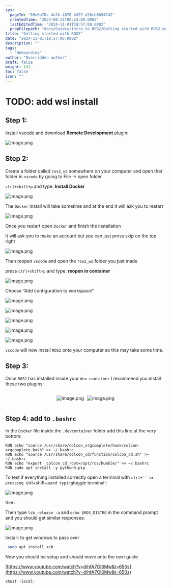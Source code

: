 ```yaml
---
sys:
  pageId: "89e0a78c-4e2b-4070-b327-d28cb0694742"
  createdTime: "2024-08-21T00:24:00.000Z"
  lastEditedTime: "2024-11-01T18:57:00.000Z"
  propFilepath: "docs/Guides/intro_to_ROS2/Getting started with ROS2.md"
title: "Getting started with ROS2"
date: "2024-11-01T18:57:00.000Z"
description: ""
tags:
  - "Onboarding"
author: "Overridden author"
draft: false
weight: 141
toc: false
icon: ""
---
```


# TODO: add wsl install

## Step 1:

[Install vscode](https://code.visualstudio.com/download) and download **Remote Development** plugin:

![image.png](https://prod-files-secure.s3.us-west-2.amazonaws.com/d518164a-d88e-44d1-a4ee-3adb3bd8bce0/efb52993-1881-4a40-b95e-6f020334f022/image.png?X-Amz-Algorithm=AWS4-HMAC-SHA256&X-Amz-Content-Sha256=UNSIGNED-PAYLOAD&X-Amz-Credential=ASIAZI2LB4663V6UDCEQ%2F20250201%2Fus-west-2%2Fs3%2Faws4_request&X-Amz-Date=20250201T060922Z&X-Amz-Expires=3600&X-Amz-Security-Token=IQoJb3JpZ2luX2VjEMb%2F%2F%2F%2F%2F%2F%2F%2F%2F%2FwEaCXVzLXdlc3QtMiJHMEUCIQCeJMdntsy1OjC2B9H7t4JfcIMlAFqCfmel2jir%2Foh3CgIgdFBg5d43QOJLk5zWRdFtj5icJTN0FA25PRjyRlpCihwqiAQIzv%2F%2F%2F%2F%2F%2F%2F%2F%2F%2FARAAGgw2Mzc0MjMxODM4MDUiDN6zFa8Iy3HhLUdlXSrcA3VUA6%2BR4o9D%2F8h0YQ5d7kAaJCoRp2BoMJstaGxejW15kxFnzCFY%2BQlY3TJnjxEGPJliQdN%2B8vjaR%2BgkDwxSc66vW65m3wkX%2FFNJVv75VFU4Ji05mwazPzaY%2F3MVIJBdvzQEIoG2NkliDdi3emDzLjZchsx2Mt4AfzE4DCqXfkDWkd0lW6MZmW90YTWICNrAowG3oX0uEH%2FDhvy5xllWhEAKIsPxfmOyZWfHxlw3WRtQR0B8NdgjQI8oqz53uCp8VypYf4G8KJFsp6KtP2X8t0dWkVLLOENtwYntzklPq757Rka0QVGDnIxG5LSSiLrhu%2BeEzDfjQsWWfpPq31RV3twWZGaSpoNCsEwEYezFBdlSq4MQAEZ3D8IY44ERNIPGfOBXA2pLAxijv171P8ZTLrUIs%2BX8G%2FG9XH6DhyMS2V9gJJULy4j19rFHF7WB9JDlw1U%2B%2BRS%2BhaavJWbsqkNk0eyrPhfoPrNIknFD%2FMV544wKEE%2FWqdVT5Ojw6Zp80hWNBjHEWoy2WCXgdHkDx1FdwLbsy%2Bl445M%2F4mXUeWvf%2Brq7fvAgtA3Bp2QrCtrT2JCmnTLX%2BjIRLMf%2F16zNklfbwX3x3bF%2Bblq96SjiU5RWLHPrVYPbBiMEvUf1EwFPMLrf9rwGOqUBOFGujUWgxIoQdPV7oGxE1%2BMKw%2Fw1yOuhVJrPrP5cJp1HBaq52WANAC0%2BrfGFKFEztUUFkPakT67qi%2BgsTHzaAzmFkCCvxUYlCMEx%2FgML%2B8o%2F9EjJtfzfMx%2B%2FsOOCBMROynw65eHf9dyR%2FxGpkCiKPhsSc%2Balf8CicO%2FXiBuFtpK2Ew9IvP490KCG5oX%2F%2FHUkPGFRyu0JDaTAm9NI4GeBPvki2ojv&X-Amz-Signature=57fb7c11a471ed5bde879e8c2c6c98ab7fd58f278501a575bf3fa14ad9e383a3&X-Amz-SignedHeaders=host&x-id=GetObject)

## Step 2:

Create a folder called `ros2_ws` somewhere on your computer and open that folder in `vscode` by going to File → open folder 

`ctrl+shift+p` and type: **Install Docker**

![image.png](https://prod-files-secure.s3.us-west-2.amazonaws.com/d518164a-d88e-44d1-a4ee-3adb3bd8bce0/2269dc0e-1cd5-47ff-bceb-c04ad9b2eab0/image.png?X-Amz-Algorithm=AWS4-HMAC-SHA256&X-Amz-Content-Sha256=UNSIGNED-PAYLOAD&X-Amz-Credential=ASIAZI2LB4663V6UDCEQ%2F20250201%2Fus-west-2%2Fs3%2Faws4_request&X-Amz-Date=20250201T060922Z&X-Amz-Expires=3600&X-Amz-Security-Token=IQoJb3JpZ2luX2VjEMb%2F%2F%2F%2F%2F%2F%2F%2F%2F%2FwEaCXVzLXdlc3QtMiJHMEUCIQCeJMdntsy1OjC2B9H7t4JfcIMlAFqCfmel2jir%2Foh3CgIgdFBg5d43QOJLk5zWRdFtj5icJTN0FA25PRjyRlpCihwqiAQIzv%2F%2F%2F%2F%2F%2F%2F%2F%2F%2FARAAGgw2Mzc0MjMxODM4MDUiDN6zFa8Iy3HhLUdlXSrcA3VUA6%2BR4o9D%2F8h0YQ5d7kAaJCoRp2BoMJstaGxejW15kxFnzCFY%2BQlY3TJnjxEGPJliQdN%2B8vjaR%2BgkDwxSc66vW65m3wkX%2FFNJVv75VFU4Ji05mwazPzaY%2F3MVIJBdvzQEIoG2NkliDdi3emDzLjZchsx2Mt4AfzE4DCqXfkDWkd0lW6MZmW90YTWICNrAowG3oX0uEH%2FDhvy5xllWhEAKIsPxfmOyZWfHxlw3WRtQR0B8NdgjQI8oqz53uCp8VypYf4G8KJFsp6KtP2X8t0dWkVLLOENtwYntzklPq757Rka0QVGDnIxG5LSSiLrhu%2BeEzDfjQsWWfpPq31RV3twWZGaSpoNCsEwEYezFBdlSq4MQAEZ3D8IY44ERNIPGfOBXA2pLAxijv171P8ZTLrUIs%2BX8G%2FG9XH6DhyMS2V9gJJULy4j19rFHF7WB9JDlw1U%2B%2BRS%2BhaavJWbsqkNk0eyrPhfoPrNIknFD%2FMV544wKEE%2FWqdVT5Ojw6Zp80hWNBjHEWoy2WCXgdHkDx1FdwLbsy%2Bl445M%2F4mXUeWvf%2Brq7fvAgtA3Bp2QrCtrT2JCmnTLX%2BjIRLMf%2F16zNklfbwX3x3bF%2Bblq96SjiU5RWLHPrVYPbBiMEvUf1EwFPMLrf9rwGOqUBOFGujUWgxIoQdPV7oGxE1%2BMKw%2Fw1yOuhVJrPrP5cJp1HBaq52WANAC0%2BrfGFKFEztUUFkPakT67qi%2BgsTHzaAzmFkCCvxUYlCMEx%2FgML%2B8o%2F9EjJtfzfMx%2B%2FsOOCBMROynw65eHf9dyR%2FxGpkCiKPhsSc%2Balf8CicO%2FXiBuFtpK2Ew9IvP490KCG5oX%2F%2FHUkPGFRyu0JDaTAm9NI4GeBPvki2ojv&X-Amz-Signature=da3bb7366325687810aaf2137193cea15ce06f98f833ea89364b7259fc282ec8&X-Amz-SignedHeaders=host&x-id=GetObject)

The `Docker` install will take sometime and at the end it will ask you to restart

![image.png](https://prod-files-secure.s3.us-west-2.amazonaws.com/d518164a-d88e-44d1-a4ee-3adb3bd8bce0/ed233f78-be33-4b1f-b89c-9c346c0e961e/image.png?X-Amz-Algorithm=AWS4-HMAC-SHA256&X-Amz-Content-Sha256=UNSIGNED-PAYLOAD&X-Amz-Credential=ASIAZI2LB4663V6UDCEQ%2F20250201%2Fus-west-2%2Fs3%2Faws4_request&X-Amz-Date=20250201T060922Z&X-Amz-Expires=3600&X-Amz-Security-Token=IQoJb3JpZ2luX2VjEMb%2F%2F%2F%2F%2F%2F%2F%2F%2F%2FwEaCXVzLXdlc3QtMiJHMEUCIQCeJMdntsy1OjC2B9H7t4JfcIMlAFqCfmel2jir%2Foh3CgIgdFBg5d43QOJLk5zWRdFtj5icJTN0FA25PRjyRlpCihwqiAQIzv%2F%2F%2F%2F%2F%2F%2F%2F%2F%2FARAAGgw2Mzc0MjMxODM4MDUiDN6zFa8Iy3HhLUdlXSrcA3VUA6%2BR4o9D%2F8h0YQ5d7kAaJCoRp2BoMJstaGxejW15kxFnzCFY%2BQlY3TJnjxEGPJliQdN%2B8vjaR%2BgkDwxSc66vW65m3wkX%2FFNJVv75VFU4Ji05mwazPzaY%2F3MVIJBdvzQEIoG2NkliDdi3emDzLjZchsx2Mt4AfzE4DCqXfkDWkd0lW6MZmW90YTWICNrAowG3oX0uEH%2FDhvy5xllWhEAKIsPxfmOyZWfHxlw3WRtQR0B8NdgjQI8oqz53uCp8VypYf4G8KJFsp6KtP2X8t0dWkVLLOENtwYntzklPq757Rka0QVGDnIxG5LSSiLrhu%2BeEzDfjQsWWfpPq31RV3twWZGaSpoNCsEwEYezFBdlSq4MQAEZ3D8IY44ERNIPGfOBXA2pLAxijv171P8ZTLrUIs%2BX8G%2FG9XH6DhyMS2V9gJJULy4j19rFHF7WB9JDlw1U%2B%2BRS%2BhaavJWbsqkNk0eyrPhfoPrNIknFD%2FMV544wKEE%2FWqdVT5Ojw6Zp80hWNBjHEWoy2WCXgdHkDx1FdwLbsy%2Bl445M%2F4mXUeWvf%2Brq7fvAgtA3Bp2QrCtrT2JCmnTLX%2BjIRLMf%2F16zNklfbwX3x3bF%2Bblq96SjiU5RWLHPrVYPbBiMEvUf1EwFPMLrf9rwGOqUBOFGujUWgxIoQdPV7oGxE1%2BMKw%2Fw1yOuhVJrPrP5cJp1HBaq52WANAC0%2BrfGFKFEztUUFkPakT67qi%2BgsTHzaAzmFkCCvxUYlCMEx%2FgML%2B8o%2F9EjJtfzfMx%2B%2FsOOCBMROynw65eHf9dyR%2FxGpkCiKPhsSc%2Balf8CicO%2FXiBuFtpK2Ew9IvP490KCG5oX%2F%2FHUkPGFRyu0JDaTAm9NI4GeBPvki2ojv&X-Amz-Signature=75cb1c625b564a92a3ea7bb235080b5a9e0a4c3b8b421f6ee9c1661d235056f9&X-Amz-SignedHeaders=host&x-id=GetObject)

Once you restart open `Docker` and finish the installation

It will ask you to make an account but you can just press skip on the top right

![image.png](https://prod-files-secure.s3.us-west-2.amazonaws.com/d518164a-d88e-44d1-a4ee-3adb3bd8bce0/21010ad9-1659-4fd9-9f59-9932a09b2a3d/image.png?X-Amz-Algorithm=AWS4-HMAC-SHA256&X-Amz-Content-Sha256=UNSIGNED-PAYLOAD&X-Amz-Credential=ASIAZI2LB4663V6UDCEQ%2F20250201%2Fus-west-2%2Fs3%2Faws4_request&X-Amz-Date=20250201T060922Z&X-Amz-Expires=3600&X-Amz-Security-Token=IQoJb3JpZ2luX2VjEMb%2F%2F%2F%2F%2F%2F%2F%2F%2F%2FwEaCXVzLXdlc3QtMiJHMEUCIQCeJMdntsy1OjC2B9H7t4JfcIMlAFqCfmel2jir%2Foh3CgIgdFBg5d43QOJLk5zWRdFtj5icJTN0FA25PRjyRlpCihwqiAQIzv%2F%2F%2F%2F%2F%2F%2F%2F%2F%2FARAAGgw2Mzc0MjMxODM4MDUiDN6zFa8Iy3HhLUdlXSrcA3VUA6%2BR4o9D%2F8h0YQ5d7kAaJCoRp2BoMJstaGxejW15kxFnzCFY%2BQlY3TJnjxEGPJliQdN%2B8vjaR%2BgkDwxSc66vW65m3wkX%2FFNJVv75VFU4Ji05mwazPzaY%2F3MVIJBdvzQEIoG2NkliDdi3emDzLjZchsx2Mt4AfzE4DCqXfkDWkd0lW6MZmW90YTWICNrAowG3oX0uEH%2FDhvy5xllWhEAKIsPxfmOyZWfHxlw3WRtQR0B8NdgjQI8oqz53uCp8VypYf4G8KJFsp6KtP2X8t0dWkVLLOENtwYntzklPq757Rka0QVGDnIxG5LSSiLrhu%2BeEzDfjQsWWfpPq31RV3twWZGaSpoNCsEwEYezFBdlSq4MQAEZ3D8IY44ERNIPGfOBXA2pLAxijv171P8ZTLrUIs%2BX8G%2FG9XH6DhyMS2V9gJJULy4j19rFHF7WB9JDlw1U%2B%2BRS%2BhaavJWbsqkNk0eyrPhfoPrNIknFD%2FMV544wKEE%2FWqdVT5Ojw6Zp80hWNBjHEWoy2WCXgdHkDx1FdwLbsy%2Bl445M%2F4mXUeWvf%2Brq7fvAgtA3Bp2QrCtrT2JCmnTLX%2BjIRLMf%2F16zNklfbwX3x3bF%2Bblq96SjiU5RWLHPrVYPbBiMEvUf1EwFPMLrf9rwGOqUBOFGujUWgxIoQdPV7oGxE1%2BMKw%2Fw1yOuhVJrPrP5cJp1HBaq52WANAC0%2BrfGFKFEztUUFkPakT67qi%2BgsTHzaAzmFkCCvxUYlCMEx%2FgML%2B8o%2F9EjJtfzfMx%2B%2FsOOCBMROynw65eHf9dyR%2FxGpkCiKPhsSc%2Balf8CicO%2FXiBuFtpK2Ew9IvP490KCG5oX%2F%2FHUkPGFRyu0JDaTAm9NI4GeBPvki2ojv&X-Amz-Signature=3a6230622161cce5bee4cadffe45ba9ad0a054ef9a7d508ddb1f46b7072e8edd&X-Amz-SignedHeaders=host&x-id=GetObject)

Then reopen `vscode` and open the `ros2_ws` folder you just made

press `ctrl+shift+p` and type: **reopen in container**

![image.png](https://prod-files-secure.s3.us-west-2.amazonaws.com/d518164a-d88e-44d1-a4ee-3adb3bd8bce0/4e93b8c2-41ad-488c-8095-c74205196118/image.png?X-Amz-Algorithm=AWS4-HMAC-SHA256&X-Amz-Content-Sha256=UNSIGNED-PAYLOAD&X-Amz-Credential=ASIAZI2LB4663V6UDCEQ%2F20250201%2Fus-west-2%2Fs3%2Faws4_request&X-Amz-Date=20250201T060922Z&X-Amz-Expires=3600&X-Amz-Security-Token=IQoJb3JpZ2luX2VjEMb%2F%2F%2F%2F%2F%2F%2F%2F%2F%2FwEaCXVzLXdlc3QtMiJHMEUCIQCeJMdntsy1OjC2B9H7t4JfcIMlAFqCfmel2jir%2Foh3CgIgdFBg5d43QOJLk5zWRdFtj5icJTN0FA25PRjyRlpCihwqiAQIzv%2F%2F%2F%2F%2F%2F%2F%2F%2F%2FARAAGgw2Mzc0MjMxODM4MDUiDN6zFa8Iy3HhLUdlXSrcA3VUA6%2BR4o9D%2F8h0YQ5d7kAaJCoRp2BoMJstaGxejW15kxFnzCFY%2BQlY3TJnjxEGPJliQdN%2B8vjaR%2BgkDwxSc66vW65m3wkX%2FFNJVv75VFU4Ji05mwazPzaY%2F3MVIJBdvzQEIoG2NkliDdi3emDzLjZchsx2Mt4AfzE4DCqXfkDWkd0lW6MZmW90YTWICNrAowG3oX0uEH%2FDhvy5xllWhEAKIsPxfmOyZWfHxlw3WRtQR0B8NdgjQI8oqz53uCp8VypYf4G8KJFsp6KtP2X8t0dWkVLLOENtwYntzklPq757Rka0QVGDnIxG5LSSiLrhu%2BeEzDfjQsWWfpPq31RV3twWZGaSpoNCsEwEYezFBdlSq4MQAEZ3D8IY44ERNIPGfOBXA2pLAxijv171P8ZTLrUIs%2BX8G%2FG9XH6DhyMS2V9gJJULy4j19rFHF7WB9JDlw1U%2B%2BRS%2BhaavJWbsqkNk0eyrPhfoPrNIknFD%2FMV544wKEE%2FWqdVT5Ojw6Zp80hWNBjHEWoy2WCXgdHkDx1FdwLbsy%2Bl445M%2F4mXUeWvf%2Brq7fvAgtA3Bp2QrCtrT2JCmnTLX%2BjIRLMf%2F16zNklfbwX3x3bF%2Bblq96SjiU5RWLHPrVYPbBiMEvUf1EwFPMLrf9rwGOqUBOFGujUWgxIoQdPV7oGxE1%2BMKw%2Fw1yOuhVJrPrP5cJp1HBaq52WANAC0%2BrfGFKFEztUUFkPakT67qi%2BgsTHzaAzmFkCCvxUYlCMEx%2FgML%2B8o%2F9EjJtfzfMx%2B%2FsOOCBMROynw65eHf9dyR%2FxGpkCiKPhsSc%2Balf8CicO%2FXiBuFtpK2Ew9IvP490KCG5oX%2F%2FHUkPGFRyu0JDaTAm9NI4GeBPvki2ojv&X-Amz-Signature=f5fed419cb1d5559a87e7c661b2e49dbfd2fcf87a7a0b0ba407f35cfb1f6719c&X-Amz-SignedHeaders=host&x-id=GetObject)

Choose “Add configuration to workspace”

![image.png](https://prod-files-secure.s3.us-west-2.amazonaws.com/d518164a-d88e-44d1-a4ee-3adb3bd8bce0/9560b282-5060-4989-ba37-97e7b2c22476/image.png?X-Amz-Algorithm=AWS4-HMAC-SHA256&X-Amz-Content-Sha256=UNSIGNED-PAYLOAD&X-Amz-Credential=ASIAZI2LB4663V6UDCEQ%2F20250201%2Fus-west-2%2Fs3%2Faws4_request&X-Amz-Date=20250201T060922Z&X-Amz-Expires=3600&X-Amz-Security-Token=IQoJb3JpZ2luX2VjEMb%2F%2F%2F%2F%2F%2F%2F%2F%2F%2FwEaCXVzLXdlc3QtMiJHMEUCIQCeJMdntsy1OjC2B9H7t4JfcIMlAFqCfmel2jir%2Foh3CgIgdFBg5d43QOJLk5zWRdFtj5icJTN0FA25PRjyRlpCihwqiAQIzv%2F%2F%2F%2F%2F%2F%2F%2F%2F%2FARAAGgw2Mzc0MjMxODM4MDUiDN6zFa8Iy3HhLUdlXSrcA3VUA6%2BR4o9D%2F8h0YQ5d7kAaJCoRp2BoMJstaGxejW15kxFnzCFY%2BQlY3TJnjxEGPJliQdN%2B8vjaR%2BgkDwxSc66vW65m3wkX%2FFNJVv75VFU4Ji05mwazPzaY%2F3MVIJBdvzQEIoG2NkliDdi3emDzLjZchsx2Mt4AfzE4DCqXfkDWkd0lW6MZmW90YTWICNrAowG3oX0uEH%2FDhvy5xllWhEAKIsPxfmOyZWfHxlw3WRtQR0B8NdgjQI8oqz53uCp8VypYf4G8KJFsp6KtP2X8t0dWkVLLOENtwYntzklPq757Rka0QVGDnIxG5LSSiLrhu%2BeEzDfjQsWWfpPq31RV3twWZGaSpoNCsEwEYezFBdlSq4MQAEZ3D8IY44ERNIPGfOBXA2pLAxijv171P8ZTLrUIs%2BX8G%2FG9XH6DhyMS2V9gJJULy4j19rFHF7WB9JDlw1U%2B%2BRS%2BhaavJWbsqkNk0eyrPhfoPrNIknFD%2FMV544wKEE%2FWqdVT5Ojw6Zp80hWNBjHEWoy2WCXgdHkDx1FdwLbsy%2Bl445M%2F4mXUeWvf%2Brq7fvAgtA3Bp2QrCtrT2JCmnTLX%2BjIRLMf%2F16zNklfbwX3x3bF%2Bblq96SjiU5RWLHPrVYPbBiMEvUf1EwFPMLrf9rwGOqUBOFGujUWgxIoQdPV7oGxE1%2BMKw%2Fw1yOuhVJrPrP5cJp1HBaq52WANAC0%2BrfGFKFEztUUFkPakT67qi%2BgsTHzaAzmFkCCvxUYlCMEx%2FgML%2B8o%2F9EjJtfzfMx%2B%2FsOOCBMROynw65eHf9dyR%2FxGpkCiKPhsSc%2Balf8CicO%2FXiBuFtpK2Ew9IvP490KCG5oX%2F%2FHUkPGFRyu0JDaTAm9NI4GeBPvki2ojv&X-Amz-Signature=71a52a8202d66cd6b335454a4a76867bd1650f0d56f1533182dab34ae8e41379&X-Amz-SignedHeaders=host&x-id=GetObject)

![image.png](https://prod-files-secure.s3.us-west-2.amazonaws.com/d518164a-d88e-44d1-a4ee-3adb3bd8bce0/2ee63f81-886b-48e8-a553-dc6e5eac99e4/image.png?X-Amz-Algorithm=AWS4-HMAC-SHA256&X-Amz-Content-Sha256=UNSIGNED-PAYLOAD&X-Amz-Credential=ASIAZI2LB4663V6UDCEQ%2F20250201%2Fus-west-2%2Fs3%2Faws4_request&X-Amz-Date=20250201T060922Z&X-Amz-Expires=3600&X-Amz-Security-Token=IQoJb3JpZ2luX2VjEMb%2F%2F%2F%2F%2F%2F%2F%2F%2F%2FwEaCXVzLXdlc3QtMiJHMEUCIQCeJMdntsy1OjC2B9H7t4JfcIMlAFqCfmel2jir%2Foh3CgIgdFBg5d43QOJLk5zWRdFtj5icJTN0FA25PRjyRlpCihwqiAQIzv%2F%2F%2F%2F%2F%2F%2F%2F%2F%2FARAAGgw2Mzc0MjMxODM4MDUiDN6zFa8Iy3HhLUdlXSrcA3VUA6%2BR4o9D%2F8h0YQ5d7kAaJCoRp2BoMJstaGxejW15kxFnzCFY%2BQlY3TJnjxEGPJliQdN%2B8vjaR%2BgkDwxSc66vW65m3wkX%2FFNJVv75VFU4Ji05mwazPzaY%2F3MVIJBdvzQEIoG2NkliDdi3emDzLjZchsx2Mt4AfzE4DCqXfkDWkd0lW6MZmW90YTWICNrAowG3oX0uEH%2FDhvy5xllWhEAKIsPxfmOyZWfHxlw3WRtQR0B8NdgjQI8oqz53uCp8VypYf4G8KJFsp6KtP2X8t0dWkVLLOENtwYntzklPq757Rka0QVGDnIxG5LSSiLrhu%2BeEzDfjQsWWfpPq31RV3twWZGaSpoNCsEwEYezFBdlSq4MQAEZ3D8IY44ERNIPGfOBXA2pLAxijv171P8ZTLrUIs%2BX8G%2FG9XH6DhyMS2V9gJJULy4j19rFHF7WB9JDlw1U%2B%2BRS%2BhaavJWbsqkNk0eyrPhfoPrNIknFD%2FMV544wKEE%2FWqdVT5Ojw6Zp80hWNBjHEWoy2WCXgdHkDx1FdwLbsy%2Bl445M%2F4mXUeWvf%2Brq7fvAgtA3Bp2QrCtrT2JCmnTLX%2BjIRLMf%2F16zNklfbwX3x3bF%2Bblq96SjiU5RWLHPrVYPbBiMEvUf1EwFPMLrf9rwGOqUBOFGujUWgxIoQdPV7oGxE1%2BMKw%2Fw1yOuhVJrPrP5cJp1HBaq52WANAC0%2BrfGFKFEztUUFkPakT67qi%2BgsTHzaAzmFkCCvxUYlCMEx%2FgML%2B8o%2F9EjJtfzfMx%2B%2FsOOCBMROynw65eHf9dyR%2FxGpkCiKPhsSc%2Balf8CicO%2FXiBuFtpK2Ew9IvP490KCG5oX%2F%2FHUkPGFRyu0JDaTAm9NI4GeBPvki2ojv&X-Amz-Signature=bd42199f2e9f6d62ce495e461b43e8a387a2a8d9c69f0ba59c6326d803d84cce&X-Amz-SignedHeaders=host&x-id=GetObject)

![image.png](https://prod-files-secure.s3.us-west-2.amazonaws.com/d518164a-d88e-44d1-a4ee-3adb3bd8bce0/ae1580b2-b048-407e-aed9-b584224a7a04/image.png?X-Amz-Algorithm=AWS4-HMAC-SHA256&X-Amz-Content-Sha256=UNSIGNED-PAYLOAD&X-Amz-Credential=ASIAZI2LB4663V6UDCEQ%2F20250201%2Fus-west-2%2Fs3%2Faws4_request&X-Amz-Date=20250201T060922Z&X-Amz-Expires=3600&X-Amz-Security-Token=IQoJb3JpZ2luX2VjEMb%2F%2F%2F%2F%2F%2F%2F%2F%2F%2FwEaCXVzLXdlc3QtMiJHMEUCIQCeJMdntsy1OjC2B9H7t4JfcIMlAFqCfmel2jir%2Foh3CgIgdFBg5d43QOJLk5zWRdFtj5icJTN0FA25PRjyRlpCihwqiAQIzv%2F%2F%2F%2F%2F%2F%2F%2F%2F%2FARAAGgw2Mzc0MjMxODM4MDUiDN6zFa8Iy3HhLUdlXSrcA3VUA6%2BR4o9D%2F8h0YQ5d7kAaJCoRp2BoMJstaGxejW15kxFnzCFY%2BQlY3TJnjxEGPJliQdN%2B8vjaR%2BgkDwxSc66vW65m3wkX%2FFNJVv75VFU4Ji05mwazPzaY%2F3MVIJBdvzQEIoG2NkliDdi3emDzLjZchsx2Mt4AfzE4DCqXfkDWkd0lW6MZmW90YTWICNrAowG3oX0uEH%2FDhvy5xllWhEAKIsPxfmOyZWfHxlw3WRtQR0B8NdgjQI8oqz53uCp8VypYf4G8KJFsp6KtP2X8t0dWkVLLOENtwYntzklPq757Rka0QVGDnIxG5LSSiLrhu%2BeEzDfjQsWWfpPq31RV3twWZGaSpoNCsEwEYezFBdlSq4MQAEZ3D8IY44ERNIPGfOBXA2pLAxijv171P8ZTLrUIs%2BX8G%2FG9XH6DhyMS2V9gJJULy4j19rFHF7WB9JDlw1U%2B%2BRS%2BhaavJWbsqkNk0eyrPhfoPrNIknFD%2FMV544wKEE%2FWqdVT5Ojw6Zp80hWNBjHEWoy2WCXgdHkDx1FdwLbsy%2Bl445M%2F4mXUeWvf%2Brq7fvAgtA3Bp2QrCtrT2JCmnTLX%2BjIRLMf%2F16zNklfbwX3x3bF%2Bblq96SjiU5RWLHPrVYPbBiMEvUf1EwFPMLrf9rwGOqUBOFGujUWgxIoQdPV7oGxE1%2BMKw%2Fw1yOuhVJrPrP5cJp1HBaq52WANAC0%2BrfGFKFEztUUFkPakT67qi%2BgsTHzaAzmFkCCvxUYlCMEx%2FgML%2B8o%2F9EjJtfzfMx%2B%2FsOOCBMROynw65eHf9dyR%2FxGpkCiKPhsSc%2Balf8CicO%2FXiBuFtpK2Ew9IvP490KCG5oX%2F%2FHUkPGFRyu0JDaTAm9NI4GeBPvki2ojv&X-Amz-Signature=7d9293abe9479a08623f7e4412fc3b59de5c6dd9d825952e8f5378974c8155bf&X-Amz-SignedHeaders=host&x-id=GetObject)

![image.png](https://prod-files-secure.s3.us-west-2.amazonaws.com/d518164a-d88e-44d1-a4ee-3adb3bd8bce0/53255b28-f75e-430f-b9e3-c0ac8577e42b/image.png?X-Amz-Algorithm=AWS4-HMAC-SHA256&X-Amz-Content-Sha256=UNSIGNED-PAYLOAD&X-Amz-Credential=ASIAZI2LB4663V6UDCEQ%2F20250201%2Fus-west-2%2Fs3%2Faws4_request&X-Amz-Date=20250201T060922Z&X-Amz-Expires=3600&X-Amz-Security-Token=IQoJb3JpZ2luX2VjEMb%2F%2F%2F%2F%2F%2F%2F%2F%2F%2FwEaCXVzLXdlc3QtMiJHMEUCIQCeJMdntsy1OjC2B9H7t4JfcIMlAFqCfmel2jir%2Foh3CgIgdFBg5d43QOJLk5zWRdFtj5icJTN0FA25PRjyRlpCihwqiAQIzv%2F%2F%2F%2F%2F%2F%2F%2F%2F%2FARAAGgw2Mzc0MjMxODM4MDUiDN6zFa8Iy3HhLUdlXSrcA3VUA6%2BR4o9D%2F8h0YQ5d7kAaJCoRp2BoMJstaGxejW15kxFnzCFY%2BQlY3TJnjxEGPJliQdN%2B8vjaR%2BgkDwxSc66vW65m3wkX%2FFNJVv75VFU4Ji05mwazPzaY%2F3MVIJBdvzQEIoG2NkliDdi3emDzLjZchsx2Mt4AfzE4DCqXfkDWkd0lW6MZmW90YTWICNrAowG3oX0uEH%2FDhvy5xllWhEAKIsPxfmOyZWfHxlw3WRtQR0B8NdgjQI8oqz53uCp8VypYf4G8KJFsp6KtP2X8t0dWkVLLOENtwYntzklPq757Rka0QVGDnIxG5LSSiLrhu%2BeEzDfjQsWWfpPq31RV3twWZGaSpoNCsEwEYezFBdlSq4MQAEZ3D8IY44ERNIPGfOBXA2pLAxijv171P8ZTLrUIs%2BX8G%2FG9XH6DhyMS2V9gJJULy4j19rFHF7WB9JDlw1U%2B%2BRS%2BhaavJWbsqkNk0eyrPhfoPrNIknFD%2FMV544wKEE%2FWqdVT5Ojw6Zp80hWNBjHEWoy2WCXgdHkDx1FdwLbsy%2Bl445M%2F4mXUeWvf%2Brq7fvAgtA3Bp2QrCtrT2JCmnTLX%2BjIRLMf%2F16zNklfbwX3x3bF%2Bblq96SjiU5RWLHPrVYPbBiMEvUf1EwFPMLrf9rwGOqUBOFGujUWgxIoQdPV7oGxE1%2BMKw%2Fw1yOuhVJrPrP5cJp1HBaq52WANAC0%2BrfGFKFEztUUFkPakT67qi%2BgsTHzaAzmFkCCvxUYlCMEx%2FgML%2B8o%2F9EjJtfzfMx%2B%2FsOOCBMROynw65eHf9dyR%2FxGpkCiKPhsSc%2Balf8CicO%2FXiBuFtpK2Ew9IvP490KCG5oX%2F%2FHUkPGFRyu0JDaTAm9NI4GeBPvki2ojv&X-Amz-Signature=c84748df8c0d3116146b71f0ef2481707cb25770e8f8207f6ebf165b6558c91b&X-Amz-SignedHeaders=host&x-id=GetObject)

![image.png](https://prod-files-secure.s3.us-west-2.amazonaws.com/d518164a-d88e-44d1-a4ee-3adb3bd8bce0/7c562767-5af9-4ffb-97d1-327bcdf4ee00/image.png?X-Amz-Algorithm=AWS4-HMAC-SHA256&X-Amz-Content-Sha256=UNSIGNED-PAYLOAD&X-Amz-Credential=ASIAZI2LB4663V6UDCEQ%2F20250201%2Fus-west-2%2Fs3%2Faws4_request&X-Amz-Date=20250201T060922Z&X-Amz-Expires=3600&X-Amz-Security-Token=IQoJb3JpZ2luX2VjEMb%2F%2F%2F%2F%2F%2F%2F%2F%2F%2FwEaCXVzLXdlc3QtMiJHMEUCIQCeJMdntsy1OjC2B9H7t4JfcIMlAFqCfmel2jir%2Foh3CgIgdFBg5d43QOJLk5zWRdFtj5icJTN0FA25PRjyRlpCihwqiAQIzv%2F%2F%2F%2F%2F%2F%2F%2F%2F%2FARAAGgw2Mzc0MjMxODM4MDUiDN6zFa8Iy3HhLUdlXSrcA3VUA6%2BR4o9D%2F8h0YQ5d7kAaJCoRp2BoMJstaGxejW15kxFnzCFY%2BQlY3TJnjxEGPJliQdN%2B8vjaR%2BgkDwxSc66vW65m3wkX%2FFNJVv75VFU4Ji05mwazPzaY%2F3MVIJBdvzQEIoG2NkliDdi3emDzLjZchsx2Mt4AfzE4DCqXfkDWkd0lW6MZmW90YTWICNrAowG3oX0uEH%2FDhvy5xllWhEAKIsPxfmOyZWfHxlw3WRtQR0B8NdgjQI8oqz53uCp8VypYf4G8KJFsp6KtP2X8t0dWkVLLOENtwYntzklPq757Rka0QVGDnIxG5LSSiLrhu%2BeEzDfjQsWWfpPq31RV3twWZGaSpoNCsEwEYezFBdlSq4MQAEZ3D8IY44ERNIPGfOBXA2pLAxijv171P8ZTLrUIs%2BX8G%2FG9XH6DhyMS2V9gJJULy4j19rFHF7WB9JDlw1U%2B%2BRS%2BhaavJWbsqkNk0eyrPhfoPrNIknFD%2FMV544wKEE%2FWqdVT5Ojw6Zp80hWNBjHEWoy2WCXgdHkDx1FdwLbsy%2Bl445M%2F4mXUeWvf%2Brq7fvAgtA3Bp2QrCtrT2JCmnTLX%2BjIRLMf%2F16zNklfbwX3x3bF%2Bblq96SjiU5RWLHPrVYPbBiMEvUf1EwFPMLrf9rwGOqUBOFGujUWgxIoQdPV7oGxE1%2BMKw%2Fw1yOuhVJrPrP5cJp1HBaq52WANAC0%2BrfGFKFEztUUFkPakT67qi%2BgsTHzaAzmFkCCvxUYlCMEx%2FgML%2B8o%2F9EjJtfzfMx%2B%2FsOOCBMROynw65eHf9dyR%2FxGpkCiKPhsSc%2Balf8CicO%2FXiBuFtpK2Ew9IvP490KCG5oX%2F%2FHUkPGFRyu0JDaTAm9NI4GeBPvki2ojv&X-Amz-Signature=6f318b53f2d17e92f86b1420c694afeaa81968071cdecccc88b0a3a02995cf1f&X-Amz-SignedHeaders=host&x-id=GetObject)

`vscode` will now install `ROS2` onto your computer so this may take some time.

## Step 3:

Once `ROS2` has installed inside your `dev-container` I recommend you install these two plugins:

<div style="display: flex;flex-direction: row; column-gap:10px; max-width: 630px;justify-content: center;">
<div>

![image.png](https://prod-files-secure.s3.us-west-2.amazonaws.com/d518164a-d88e-44d1-a4ee-3adb3bd8bce0/3fc3d550-5a54-4ba1-ba6b-faa01cdb7369/image.png?X-Amz-Algorithm=AWS4-HMAC-SHA256&X-Amz-Content-Sha256=UNSIGNED-PAYLOAD&X-Amz-Credential=ASIAZI2LB466Y4E67MKL%2F20250201%2Fus-west-2%2Fs3%2Faws4_request&X-Amz-Date=20250201T060924Z&X-Amz-Expires=3600&X-Amz-Security-Token=IQoJb3JpZ2luX2VjEMb%2F%2F%2F%2F%2F%2F%2F%2F%2F%2FwEaCXVzLXdlc3QtMiJHMEUCIQDNbrDqhxMSQpkJP90SgMhfD%2BF7GvQ%2B8p1STillUHMz1AIgKr4NJCJz69ZMbrTx%2FZPzw0nRS7EgKmP4JpXmznLvNf0qiAQIzv%2F%2F%2F%2F%2F%2F%2F%2F%2F%2FARAAGgw2Mzc0MjMxODM4MDUiDCurR9tIzB3Qwu59GSrcAzBYe23NkIgiBEzEOlxRksTfSV%2FvHAwyTcHnc4%2BVEH1Uw%2FGxEzjHszp2NaxtepLEn9y4xvMLr3bdXi9z14iK7C4%2BOrGRESE9A4f2k38%2BKoiCIsD9X%2F2UehjRJCaFuZT%2BMv5xBoafmnC84xY8fhlhqsSbhgNntjCJvfuYFB7CWsgwxpkOes%2B%2FT0PYozSMYPIGb4v6ednjRihBC%2BrjBiq2ySN1xbpBNh7wefX7wbmFmuG%2BjlgJDJnClEXAXMtLKrMzXmrpATTH5T14zjeS%2FV3Goc16ivSDpQJ8c5ylpfYc8K8uUpD9XwHrExStyGJKCLNDqP8ZzprHqb8oYZmyeE8h6IgT8qqRHpz26uyF1HDhYTATvwVQ%2FswUf8L1jZJzxeETsNx9HMnysaAQpl6NfLGGR%2B3v8QJok48FpdzV23SmWL32oHZl2c6uLcJrq8NkD72c9Yi2JqkRsEUbfqFDgo31LtTHDhd2P1%2FxP0ou1d1gkBGHxFiOacUgxCg0rd9IJxVEHD9CCtjpALTvz8P3x5QrsrZM2ZJWlx36Fc4QI4loUWnO6Gp%2B32jFGc8z5cEzokSVPtehRJtWL4wtrIJSbTn5ER3Z%2BkYuOQcpmUHvVW1qWZ8LXdjGC5NnqdMaUmwVMKTf9rwGOqUBoUszu5ngyGtnAbHmOnw3V205Htv81itGDQ9MwMYLFOjOaAPX3EF98LhhL1Es9CuIDT59Ad%2FobxKMCp9PLmf8wwpgPdPIpkNbke49OvzEzXPdM%2FPvVcfPRVFvFxo07qB36OmfbP6tWe%2B68HQaGsCcfpIgt2WYm%2BMEE3IdVB%2FaOTZ8xwR%2Fgur5mnO%2B0YgvW0TqKuR6ZT7IuY3GaqAtRzB2oQEpfXUW&X-Amz-Signature=2f3288b0d36c04b3e497a8e34d147c250ef07b2229e83f3d3a4545addfb60f4a&X-Amz-SignedHeaders=host&x-id=GetObject)

</div>
<div>

![image.png](https://prod-files-secure.s3.us-west-2.amazonaws.com/d518164a-d88e-44d1-a4ee-3adb3bd8bce0/d994cc66-13c2-4093-a5a3-f84cf4601a82/image.png?X-Amz-Algorithm=AWS4-HMAC-SHA256&X-Amz-Content-Sha256=UNSIGNED-PAYLOAD&X-Amz-Credential=ASIAZI2LB46663AI4DHE%2F20250201%2Fus-west-2%2Fs3%2Faws4_request&X-Amz-Date=20250201T060924Z&X-Amz-Expires=3600&X-Amz-Security-Token=IQoJb3JpZ2luX2VjEMb%2F%2F%2F%2F%2F%2F%2F%2F%2F%2FwEaCXVzLXdlc3QtMiJIMEYCIQCWH98iuqr5rp2xeQXA1SzteDgb92jOS8F9ph5F3qtDpAIhAMK%2FNJWW7hp8UuXuYEiBLaX6SIMvDTsnEqqRXmcBE%2F%2BzKogECM7%2F%2F%2F%2F%2F%2F%2F%2F%2F%2FwEQABoMNjM3NDIzMTgzODA1IgyCJRxDlEVMV9DleBQq3APGFgaE5y0N6qqgU%2FpmfKnzVym9jJ577WLgk86txXtKh0U%2Bh2iOchyqxd%2Fz2UmEsqPYw6%2Fo%2BlBnodTfqbUFKcCjAJpWDoY8FHWzuGxXFbH6haHZZwRzSTFMZYzWuwnS6IZvkO%2F19bameDXYOu019748LtmF2%2FGc8YvIPqOUMMk58YVj0WdmClAEBGoVXzxr59VdsA4plAvHwiAOo7raciyL4fSWvwzOJ8akE%2B37EgfXnjf9Y%2BgCLvvrLkm3M7fahplOxbQ4cGXvptuUdEOJsSU36w1jY7CNf8b2Yfgkc6ZEBgfJ57C%2BwyTf33k0vW4gF56Cf9Fo2PJuJeP0y3axrGosC%2B6wJFoa8LAQhuXFoEPCYgKAcvsXMn2myyONZqNQuUc6Uf1KH9WmxUXctGfyMYQVO71pY0yGyRKoNQL06QmSfAsdvYqzoQPkn%2BRAI0MsAYlyoaXyiJz6hNh%2FFjSMEdq%2BzsIe66ux6J7hvG0tZa8RFkbOH%2BIaixNpo5O1%2B2CYB5W1uk9DumJ3vQ4EdJKBBOjNkGPnWefCK9OcUlCFtlmQvSBd9HJJBagmOac1iqmSqM5JfWGqVrmD0neEl1HIxYu6KLQCLsgD4qlcPJwAdn51utnyhFCANiUSiiq6STCv3%2Fa8BjqkAZmvPn7ykCIMATxlCJV21q9evnqF%2FQo7U8%2BO%2FcIFODAkg90UDEayBZepB3VFDMgEvV%2BvhIjfm31SFWWhwefAAp2fuL%2F%2BHcajupNV6Rc2363PpXKnpG%2Fvq0LgVvxXX0rQz%2FBDKhDSWW7B5hgW5XTLkOOtT9698JaTThIGk4HSMv%2B3LWg89uj%2Fvz70wCpd54CTZgP2b9ZJ8l8lvHfZf7AzBU3Jg3A3&X-Amz-Signature=9e2835c86353e7abc1f6f6fbbfdc41a3b3604699581e46a9d9aebf23bffa6b79&X-Amz-SignedHeaders=host&x-id=GetObject)

</div>
</div>

## Step 4: add to `.bashrc`

In the `Docker` file inside the `.devcontainer` folder add this line at the very bottom: 

```docker
RUN echo "source /usr/share/colcon_argcomplete/hook/colcon-argcomplete.bash" >> ~/.bashrc
RUN echo "source /usr/share/colcon_cd/function/colcon_cd.sh" >> ~/.bashrc
RUN echo "export _colcon_cd_root=/opt/ros/humble/" >> ~/.bashrc
RUN sudo apt install -y python3-pip 
```

To test if everything installed correctly open a terminal with `ctrl+`` or pressing `ctrl+shift+p` and typing `toggle terminal`:

![image.png](https://prod-files-secure.s3.us-west-2.amazonaws.com/d518164a-d88e-44d1-a4ee-3adb3bd8bce0/6a4943d8-b04e-4c02-9a58-775f3384d1a5/image.png?X-Amz-Algorithm=AWS4-HMAC-SHA256&X-Amz-Content-Sha256=UNSIGNED-PAYLOAD&X-Amz-Credential=ASIAZI2LB4663V6UDCEQ%2F20250201%2Fus-west-2%2Fs3%2Faws4_request&X-Amz-Date=20250201T060922Z&X-Amz-Expires=3600&X-Amz-Security-Token=IQoJb3JpZ2luX2VjEMb%2F%2F%2F%2F%2F%2F%2F%2F%2F%2FwEaCXVzLXdlc3QtMiJHMEUCIQCeJMdntsy1OjC2B9H7t4JfcIMlAFqCfmel2jir%2Foh3CgIgdFBg5d43QOJLk5zWRdFtj5icJTN0FA25PRjyRlpCihwqiAQIzv%2F%2F%2F%2F%2F%2F%2F%2F%2F%2FARAAGgw2Mzc0MjMxODM4MDUiDN6zFa8Iy3HhLUdlXSrcA3VUA6%2BR4o9D%2F8h0YQ5d7kAaJCoRp2BoMJstaGxejW15kxFnzCFY%2BQlY3TJnjxEGPJliQdN%2B8vjaR%2BgkDwxSc66vW65m3wkX%2FFNJVv75VFU4Ji05mwazPzaY%2F3MVIJBdvzQEIoG2NkliDdi3emDzLjZchsx2Mt4AfzE4DCqXfkDWkd0lW6MZmW90YTWICNrAowG3oX0uEH%2FDhvy5xllWhEAKIsPxfmOyZWfHxlw3WRtQR0B8NdgjQI8oqz53uCp8VypYf4G8KJFsp6KtP2X8t0dWkVLLOENtwYntzklPq757Rka0QVGDnIxG5LSSiLrhu%2BeEzDfjQsWWfpPq31RV3twWZGaSpoNCsEwEYezFBdlSq4MQAEZ3D8IY44ERNIPGfOBXA2pLAxijv171P8ZTLrUIs%2BX8G%2FG9XH6DhyMS2V9gJJULy4j19rFHF7WB9JDlw1U%2B%2BRS%2BhaavJWbsqkNk0eyrPhfoPrNIknFD%2FMV544wKEE%2FWqdVT5Ojw6Zp80hWNBjHEWoy2WCXgdHkDx1FdwLbsy%2Bl445M%2F4mXUeWvf%2Brq7fvAgtA3Bp2QrCtrT2JCmnTLX%2BjIRLMf%2F16zNklfbwX3x3bF%2Bblq96SjiU5RWLHPrVYPbBiMEvUf1EwFPMLrf9rwGOqUBOFGujUWgxIoQdPV7oGxE1%2BMKw%2Fw1yOuhVJrPrP5cJp1HBaq52WANAC0%2BrfGFKFEztUUFkPakT67qi%2BgsTHzaAzmFkCCvxUYlCMEx%2FgML%2B8o%2F9EjJtfzfMx%2B%2FsOOCBMROynw65eHf9dyR%2FxGpkCiKPhsSc%2Balf8CicO%2FXiBuFtpK2Ew9IvP490KCG5oX%2F%2FHUkPGFRyu0JDaTAm9NI4GeBPvki2ojv&X-Amz-Signature=3cafcef1540996f78731deb7ad8f3b7065a1d41b7ed8a7c44d5618b6d4e30841&X-Amz-SignedHeaders=host&x-id=GetObject)

then 

Then type `lsb_release -a` and `echo $ROS_DISTRO` in the command prompt and you should get similar responses:

![image.png](https://prod-files-secure.s3.us-west-2.amazonaws.com/d518164a-d88e-44d1-a4ee-3adb3bd8bce0/3e635dec-a805-4e85-8b9e-d000e5b71a4e/image.png?X-Amz-Algorithm=AWS4-HMAC-SHA256&X-Amz-Content-Sha256=UNSIGNED-PAYLOAD&X-Amz-Credential=ASIAZI2LB4663V6UDCEQ%2F20250201%2Fus-west-2%2Fs3%2Faws4_request&X-Amz-Date=20250201T060922Z&X-Amz-Expires=3600&X-Amz-Security-Token=IQoJb3JpZ2luX2VjEMb%2F%2F%2F%2F%2F%2F%2F%2F%2F%2FwEaCXVzLXdlc3QtMiJHMEUCIQCeJMdntsy1OjC2B9H7t4JfcIMlAFqCfmel2jir%2Foh3CgIgdFBg5d43QOJLk5zWRdFtj5icJTN0FA25PRjyRlpCihwqiAQIzv%2F%2F%2F%2F%2F%2F%2F%2F%2F%2FARAAGgw2Mzc0MjMxODM4MDUiDN6zFa8Iy3HhLUdlXSrcA3VUA6%2BR4o9D%2F8h0YQ5d7kAaJCoRp2BoMJstaGxejW15kxFnzCFY%2BQlY3TJnjxEGPJliQdN%2B8vjaR%2BgkDwxSc66vW65m3wkX%2FFNJVv75VFU4Ji05mwazPzaY%2F3MVIJBdvzQEIoG2NkliDdi3emDzLjZchsx2Mt4AfzE4DCqXfkDWkd0lW6MZmW90YTWICNrAowG3oX0uEH%2FDhvy5xllWhEAKIsPxfmOyZWfHxlw3WRtQR0B8NdgjQI8oqz53uCp8VypYf4G8KJFsp6KtP2X8t0dWkVLLOENtwYntzklPq757Rka0QVGDnIxG5LSSiLrhu%2BeEzDfjQsWWfpPq31RV3twWZGaSpoNCsEwEYezFBdlSq4MQAEZ3D8IY44ERNIPGfOBXA2pLAxijv171P8ZTLrUIs%2BX8G%2FG9XH6DhyMS2V9gJJULy4j19rFHF7WB9JDlw1U%2B%2BRS%2BhaavJWbsqkNk0eyrPhfoPrNIknFD%2FMV544wKEE%2FWqdVT5Ojw6Zp80hWNBjHEWoy2WCXgdHkDx1FdwLbsy%2Bl445M%2F4mXUeWvf%2Brq7fvAgtA3Bp2QrCtrT2JCmnTLX%2BjIRLMf%2F16zNklfbwX3x3bF%2Bblq96SjiU5RWLHPrVYPbBiMEvUf1EwFPMLrf9rwGOqUBOFGujUWgxIoQdPV7oGxE1%2BMKw%2Fw1yOuhVJrPrP5cJp1HBaq52WANAC0%2BrfGFKFEztUUFkPakT67qi%2BgsTHzaAzmFkCCvxUYlCMEx%2FgML%2B8o%2F9EjJtfzfMx%2B%2FsOOCBMROynw65eHf9dyR%2FxGpkCiKPhsSc%2Balf8CicO%2FXiBuFtpK2Ew9IvP490KCG5oX%2F%2FHUkPGFRyu0JDaTAm9NI4GeBPvki2ojv&X-Amz-Signature=0431f051c8f95fe6bf8affcdae35cddca47be1214309c982f7b505c434b59eb7&X-Amz-SignedHeaders=host&x-id=GetObject)

Install:  to get windows to pass over

```bash
 sudo apt install xcb
```

Now you should be setup and should move onto the next guide 

[https://www.youtube.com/watch?v=dihfA7Ol6Mw&t=650s](https://www.youtube.com/watch?v=dihfA7Ol6Mw&t=650s)

```python
xhost +local:
```
